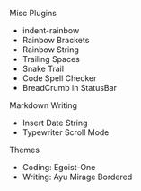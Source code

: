 Misc Plugins
- indent-rainbow
- Rainbow Brackets
- Rainbow String
- Trailing Spaces
- Snake Trail
- Code Spell Checker
- BreadCrumb in StatusBar

Markdown Writing
- Insert Date String
- Typewriter Scroll Mode

Themes
- Coding: Egoist-One
- Writing: Ayu Mirage Bordered
